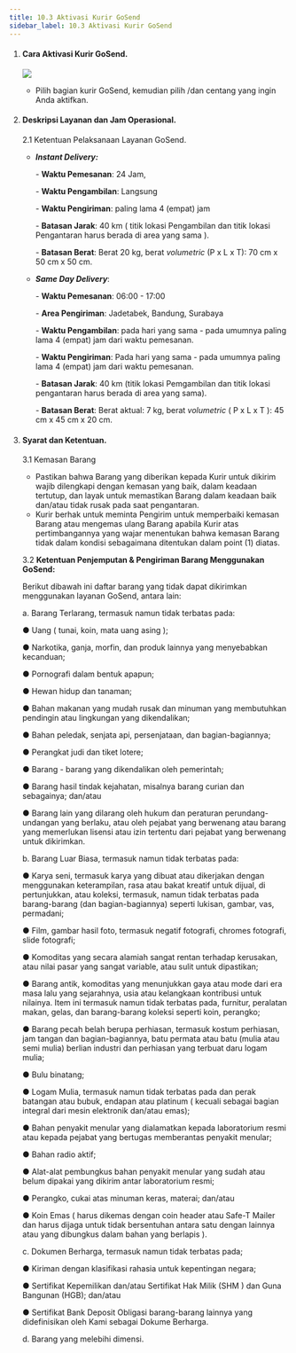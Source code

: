 ```yaml
---
title: 10.3 Aktivasi Kurir GoSend
sidebar_label: 10.3 Aktivasi Kurir GoSend
---
```

1. #### C﻿ara Aktivasi Kurir GoSend.

   ![](/img/10.3-akivasi-kurir-gosend.png)

   * P﻿ilih bagian kurir GoSend, kemudian pilih /dan centang yang ingin Anda aktifkan.
2. #### D﻿eskripsi Layanan dan Jam Operasional.

   2﻿.1  Ketentuan Pelaksanaan Layanan GoSend.

   * ***I﻿nstant Delivery:*** 

     \-﻿ **Waktu Pemesanan**: 24 Jam,

     \-﻿ **Waktu Pengambilan**: Langsung

     \-﻿ **Waktu Pengiriman**: paling lama 4 (empat) jam

     \-﻿ **Batasan Jarak**: 40 km ( titik lokasi Pengambilan dan titik lokasi Pengantaran harus berada di area yang sama ). 

     \-﻿ **Batasan Berat**: Berat 20 kg, berat *volumetric* (P x L x T): 70 cm x 50 cm x 50 cm.
   * ***S﻿ame Day Delivery***:

     \-﻿ **Waktu Pemesanan**: 06:00 - 17:00

     \-﻿ **Area Pengiriman**: Jadetabek, Bandung, Surabaya

     \-﻿ **Waktu Pengambilan**: pada hari yang sama - pada umumnya paling lama 4 (empat) jam dari waktu pemesanan.

     \-﻿ **Waktu Pengiriman**: Pada hari yang sama - pada umumnya paling lama 4 (empat) jam dari waktu pemesanan.

     \-﻿ **Batasan Jarak**: 40 km (titik lokasi Pemgambilan dan titik lokasi pengantaran harus berada di area yang sama).

     \-﻿ **Batasan Berat**: Berat aktual: 7 kg, berat *volumetric* ( P x L x T ): 45 cm x 45 cm x 20 cm.
3. #### S﻿yarat dan Ketentuan.

   3﻿.1 Kemasan Barang

   * P﻿astikan bahwa Barang yang diberikan kepada Kurir untuk dikirim wajib dilengkapi dengan kemasan yang baik, dalam keadaan tertutup, dan layak untuk memastikan Barang dalam keadaan baik dan/atau tidak rusak pada saat pengantaran. 
   * K﻿urir berhak untuk meminta Pengirim untuk memperbaiki kemasan Barang atau mengemas ulang Barang apabila Kurir atas pertimbangannya yang wajar menentukan bahwa kemasan Barang tidak dalam kondisi sebagaimana ditentukan dalam point (1) diatas.

   3﻿.2 **K﻿etentuan Penjemputan & Pengiriman Barang Menggunakan GoSend:**[​](https://onee.netlify.app/dashboard/jenis-barang-yang-tidak-dapat-dikirimkan-menggunakan-layanan-lalamove-grab-dan-gosend#ketentuan-penjemputan--pengiriman-barang-menggunakan-gosend "Direct link to heading")

   B﻿erikut dibawah ini daftar barang yang tidak dapat dikirimkan menggunakan layanan GoSend, antara lain:

   a. Barang Terlarang, termasuk namun tidak terbatas pada:

   ● Uang ( tunai, koin, mata uang asing );

   ﻿● Narkotika, ganja, morfin, dan produk lainnya yang menyebabkan kecanduan;

   ﻿● Pornografi dalam bentuk apapun;

   ﻿● Hewan hidup dan tanaman;

   ﻿● Bahan makanan yang mudah rusak dan minuman yang membutuhkan pendingin atau lingkungan yang dikendalikan;

   ﻿● Bahan peledak, senjata api, persenjataan, dan bagian-bagiannya;

   ﻿● Perangkat judi dan tiket lotere;

   ﻿● Barang - barang yang dikendalikan oleh pemerintah;

   ﻿● Barang hasil tindak kejahatan, misalnya barang curian dan sebagainya; dan/atau

   ﻿● Barang lain yang dilarang oleh hukum dan peraturan perundang-undangan yang berlaku, atau oleh pejabat yang berwenang atau barang yang memerlukan lisensi atau izin tertentu dari pejabat yang berwenang untuk dikirimkan.

   b﻿. Barang Luar Biasa, termasuk namun tidak terbatas pada:

   ﻿● Karya seni, termasuk karya yang dibuat atau dikerjakan dengan menggunakan keterampilan, rasa atau bakat kreatif untuk dijual, di pertunjukkan, atau koleksi, termasuk, namun tidak terbatas pada barang-barang (dan bagian-bagiannya) seperti lukisan, gambar, vas, permadani;

   ﻿● Film, gambar hasil foto, termasuk negatif fotografi, chromes fotografi, slide fotografi;

   ﻿● Komoditas yang secara alamiah sangat rentan terhadap kerusakan, atau nilai pasar yang sangat variable, atau sulit untuk dipastikan;

   ﻿● Barang antik, komoditas yang menunjukkan gaya atau mode dari era masa lalu yang sejarahnya, usia atau kelangkaan kontribusi untuk nilainya. Item ini termasuk namun tidak terbatas pada, furnitur, peralatan makan, gelas, dan barang-barang koleksi seperti koin, perangko;

   ﻿● Barang pecah belah berupa perhiasan, termasuk kostum perhiasan, jam tangan dan bagian-bagiannya, batu permata atau batu (mulia atau semi mulia) berlian industri dan perhiasan yang terbuat daru logam mulia;

   ﻿● Bulu binatang;

   ﻿● Logam Mulia, termasuk namun tidak terbatas pada dan perak batangan atau bubuk, endapan atau platinum ( kecuali sebagai bagian integral dari mesin elektronik dan/atau emas);

   ﻿● Bahan penyakit menular yang dialamatkan kepada laboratorium resmi atau kepada pejabat yang bertugas memberantas penyakit menular;

   ﻿● Bahan radio aktif;

   ﻿● Alat-alat pembungkus bahan penyakit menular yang sudah atau belum dipakai yang dikirim antar laboratorium resmi;

   ● Perangko, cukai atas minuman keras, materai; dan/atau

   ● Koin Emas ( harus dikemas dengan coin header atau Safe-T Mailer dan harus dijaga untuk tidak bersentuhan antara satu dengan lainnya atau yang dibungkus dalam bahan yang berlapis ).

   c﻿. Dokumen Berharga, termasuk namun tidak terbatas pada;

   ● Kiriman dengan klasifikasi rahasia untuk kepentingan negara;

   ● Sertifikat Kepemilikan dan/atau Sertifikat Hak Milik (SHM ) dan Guna Bangunan (HGB); dan/atau

   ● Sertifikat Bank Deposit Obligasi barang-barang lainnya yang didefinisikan oleh Kami sebagai Dokume Berharga.

   d﻿. Barang yang melebihi dimensi.